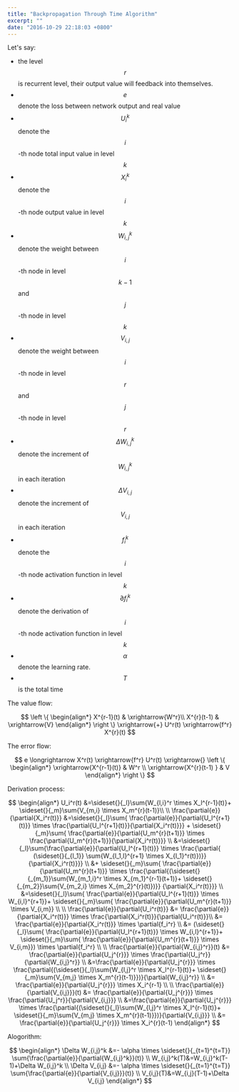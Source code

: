 ```yaml
---
title: "Backpropagation Through Time Algorithm"
excerpt: ""
date: "2016-10-29 22:18:03 +0800"
---
```


Let's say:

+ the  level $$r$$ is recurrent level, their output value will feedback into themselves.
+ $$e$$ denote the loss between network output and real value
+ $$U_i^k$$ denote the $$i$$-th node total input value in level $$k$$
+ $$X_i^k$$ denote the $$i$$-th node output value in level $$k$$
+ $$W_{i,j}^k$$ denote the weight between $$i$$-th node in level $$k-1$$ and $$j$$-th node in level $$k$$
+ $$V_{i,j}$$ denote the weight between $$i$$-th node in level $$r$$ and $$j$$-th node in level $$r$$
+ $$\Delta W_{i,j}^k$$ denote the increment of $$W_{i,j}^k$$ in each iteration
+ $$\Delta V_{i,j}$$ denote the increment of $$V_{i,j}$$ in each iteration
+ $$f_i^k$$ denote the $$i$$-th node activation function in level $$k$$
+ $$\partial{f_i^k}$$ denote the derivation of  $$i$$-th node activation function in level $$k$$
+ $$\alpha$$ denote the learning rate.
+ $$T$$ is the total time

The value flow:

$$
\left \{
  \begin{align*}
   X^{r-1}(t) & \xrightarrow{W^r}\\
   X^{r}(t-1) & \xrightarrow{V}
  \end{align*}
\right \}
  \xrightarrow{+} U^r(t) \xrightarrow{f^r} X^{r}(t)
$$

The error flow:

$$
e \longrightarrow X^r(t) \xrightarrow{f^r} U^r(t) \xrightarrow{}
\left \{
  \begin{align*}
   \xrightarrow{X^{r-1}(t)} & W^r \\
   \xrightarrow{X^{r}(t-1) } & V 
  \end{align*}
\right \}
$$

Derivation process:

$$
\begin{align*}
U_i^r(t)
 &=\sideset{}{_l}\sum{W_{l,i}^r \times X_l^{r-1}(t)}+ \sideset{}{_m}\sum{V_{m,i} \times X_m^{r}(t-1)}\\
 \\
\frac{\partial{e}}{\partial{X_i^r(t)}} 
  &=\sideset{}{_l}\sum{  \frac{\partial{e}}{\partial{U_l^{r+1}(t)}} \times 
  \frac{\partial{U_l^{r+1}(t)}}{\partial{X_i^r(t)}}} + \sideset{}{_m}\sum{ 
  \frac{\partial{e}}{\partial{U_m^{r}(t+1)}} \times 
  \frac{\partial{U_m^{r}(t+1)}}{\partial{X_i^r(t)}}} \\
  &=\sideset{}{_l}\sum{\frac{\partial{e}}{\partial{U_l^{r+1}(t)}} \times 
  \frac{\partial{ (\sideset{}{_{l_1}} \sum{W_{l_1,l}^{r+1} \times X_{l_1}^r(t)})}}{\partial{X_i^r(t)}}} \\
  &+ \sideset{}{_m}\sum{   \frac{\partial{e}}{\partial{U_m^{r}(t+1)}} \times \frac{\partial{(\sideset{}{_{m_1}}\sum{W_{m_1,i}^r \times X_{m_1}^{r-1}(t+1)}+  \sideset{}{_{m_2}}\sum{V_{m_2,i} \times X_{m_2}^{r}(t)})}} {\partial{X_i^r(t)}}} \\
    &=\sideset{}{_l}\sum{ \frac{\partial{e}}{\partial{U_l^{r+1}(t)}} \times W_{i,l}^{r+1}}+
  \sideset{}{_m}\sum{ \frac{\partial{e}}{\partial{U_m^{r}(t+1)}} \times V_{i,m}} \\
  \\
  \frac{\partial{e}}{\partial{U_i^r(t)}} &= \frac{\partial{e}}{\partial{X_i^r(t)}} \times \frac{\partial{X_i^r(t)}}{\partial{U_i^r(t)}}\\
  &= \frac{\partial{e}}{\partial{X_i^r(t)}} \times \partial{f_i^r} \\
  &= (\sideset{}{_l}\sum{ \frac{\partial{e}}{\partial{U_l^{r+1}(t)}} \times W_{i,l}^{r+1}}+
  \sideset{}{_m}\sum{ \frac{\partial{e}}{\partial{U_m^{r}(t+1)}} \times V_{i,m}}) \times \partial{f_i^r} \\
  \\
  \frac{\partial{e}}{\partial{W_{i,j}^r}}(t) 
  &= \frac{\partial{e}}{\partial{U_j^{r}}} \times \frac{\partial{U_j^r}}{\partial{W_{i,j}^r}} \\
  &=\frac{\partial{e}}{\partial{U_j^{r}}} \times \frac{\partial{(\sideset{}{_l}\sum{W_{l,j}^r \times X_l^{r-1}(t)}+ \sideset{}{_m}\sum{V_{m,j} \times X_m^{r}(t-1)}})}{\partial{W_{i,j}^r}} \\
  &= \frac{\partial{e}}{\partial{U_j^{r}}} \times X_i^{r-1} \\
  \\
  \frac{\partial{e}}{\partial{V_{i,j}}}(t) 
  &= \frac{\partial{e}}{\partial{U_j^{r}}} \times \frac{\partial{U_j^r}}{\partial{V_{i,j}}} \\
  &=\frac{\partial{e}}{\partial{U_j^{r}}} \times \frac{\partial{(\sideset{}{_l}\sum{W_{l,j}^r \times X_l^{r-1}(t)}+ \sideset{}{_m}\sum{V_{m,j} \times X_m^{r}(t-1)}})}{\partial{V_{i,j}}} \\
  &= \frac{\partial{e}}{\partial{U_j^{r}}} \times X_i^{r}(t-1) 
 \end{align*}
$$

Alogorithm:

$$
\begin{align*}
\Delta W_{i,j}^k &=-  \alpha  \times   \sideset{}{_{t=1}^{t=T}} \sum{\frac{\partial{e}}{\partial{W_{i,j}^k}}(t)}  \\
W_{i,j}^k(T)&=W_{i,j}^k(T-1)+\Delta W_{i,j}^k \\
\Delta V_{i,j} &=-  \alpha  \times   \sideset{}{_{t=1}^{t=T}} \sum{\frac{\partial{e}}{\partial{V_{i,j}}}(t)}  \\
V_{i,j}(T)&=W_{i,j}(T-1)+\Delta V_{i,j}
\end{align*}
$$

